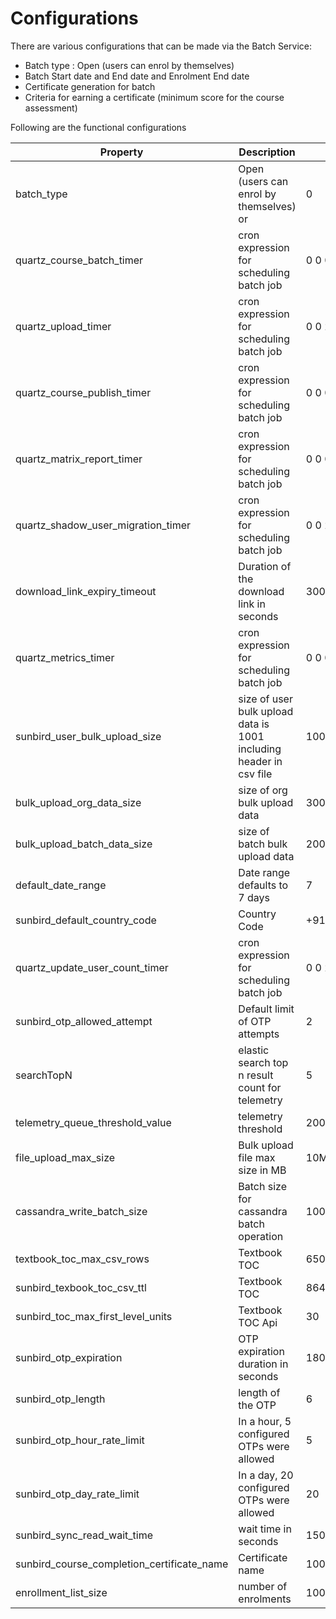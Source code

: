 # Configurations

There are various configurations that can be made via the Batch Service:

* Batch type : Open (users can enrol by themselves)&#x20;
* Batch Start date and End date and Enrolment End date
* Certificate generation for batch&#x20;
* Criteria for earning a certificate (minimum score for the course assessment)

Following are the functional configurations

| Property                                       | Description                                                        | Default Value                   |
| ---------------------------------------------- | ------------------------------------------------------------------ | ------------------------------- |
| batch\_type                                    | Open (users can enrol by themselves) or                            | 0                               |
| quartz\_course\_batch\_timer                   | cron expression for scheduling batch job                           | 0 0 0/4 1/1 \* ? \*             |
| quartz\_upload\_timer                          | cron expression for scheduling batch job                           | 0 0 23 1/1 \* ? \*              |
| quartz\_course\_publish\_timer                 | cron expression for scheduling batch job                           | 0 0 0/1 1/1 \* ? \*             |
| quartz\_matrix\_report\_timer                  | cron expression for scheduling batch job                           | 0 0 0/4 1/1 \* ? \*             |
| quartz\_shadow\_user\_migration\_timer         | cron expression for scheduling batch job                           | 0 0 2 1/1 \* ? \*               |
| download\_link\_expiry\_timeout                | Duration of the download link in seconds                           | 300                             |
| quartz\_metrics\_timer                         | cron expression for scheduling batch job                           | 0 0 0/4 \* \* ? \*              |
| sunbird\_user\_bulk\_upload\_size              | size of user bulk upload data is 1001 including header in csv file | 1001                            |
| bulk\_upload\_org\_data\_size                  | size of org bulk upload data                                       | 300                             |
| bulk\_upload\_batch\_data\_size                | size of batch bulk upload data                                     | 200                             |
| default\_date\_range                           | Date range defaults to 7 days                                      | 7                               |
| sunbird\_default\_country\_code                | Country Code                                                       | +91                             |
| quartz\_update\_user\_count\_timer             | cron expression for scheduling batch job                           | 0 0 2 1/1 \* ? \*               |
| sunbird\_otp\_allowed\_attempt                 | Default limit of OTP attempts                                      | 2                               |
| searchTopN                                     | elastic search top n result count for telemetry                    | 5                               |
| telemetry\_queue\_threshold\_value             | telemetry threshold                                                | 200                             |
| file\_upload\_max\_size                        | Bulk upload file max size in MB                                    | 10MB                            |
| cassandra\_write\_batch\_size                  | Batch size for cassandra batch operation                           | 100                             |
| textbook\_toc\_max\_csv\_rows                  | Textbook TOC                                                       | 6500                            |
| sunbird\_texbook\_toc\_csv\_ttl                | Textbook TOC                                                       | 86400                           |
| sunbird\_toc\_max\_first\_level\_units         | Textbook TOC Api                                                   | 30                              |
| sunbird\_otp\_expiration                       | OTP expiration duration in seconds                                 | 1800                            |
| sunbird\_otp\_length                           | length of the OTP                                                  | 6                               |
| sunbird\_otp\_hour\_rate\_limit                | In a hour, 5 configured OTPs were allowed                          | 5                               |
| sunbird\_otp\_day\_rate\_limit                 | In a day, 20 configured OTPs were allowed                          | 20                              |
| sunbird\_sync\_read\_wait\_time                | wait time in seconds                                               | 1500                            |
| sunbird\_course\_completion\_certificate\_name | Certificate name                                                   | 100PercentCompletionCertificate |
| enrollment\_list\_size                         | number of enrolments                                               | 1000                            |
